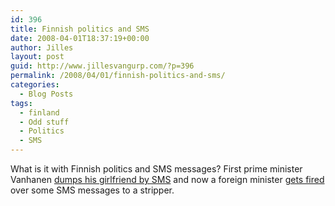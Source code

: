 ```yaml
---
id: 396
title: Finnish politics and SMS
date: 2008-04-01T18:37:19+00:00
author: Jilles
layout: post
guid: http://www.jillesvangurp.com/?p=396
permalink: /2008/04/01/finnish-politics-and-sms/
categories:
  - Blog Posts
tags:
  - finland
  - Odd stuff
  - Politics
  - SMS
---
```

What is it with Finnish politics and SMS messages? First prime minister Vanhanen [dumps his girlfriend by SMS](http://www.news24.com/News24/Entertainment/Off_Beat/0,,2-1225-2107_2038961,00.html) and now a foreign minister [gets fired](http://www.yle.fi/news/id86849.html) over some SMS messages to a stripper.